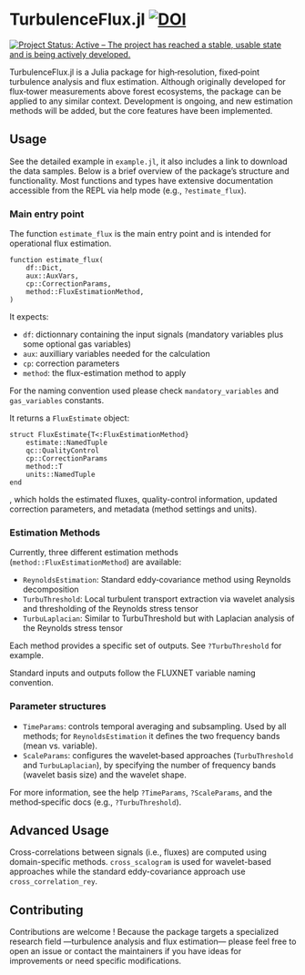 # TurbulenceFlux.jl  [![DOI](https://zenodo.org/badge/733581341.svg)](https://doi.org/10.5281/zenodo.15310755)

[![Project Status: Active – The project has reached a stable, usable state and is being actively developed.](https://www.repostatus.org/badges/latest/active.svg)](https://www.repostatus.org/#active)


TurbulenceFlux.jl is a Julia package for high‑resolution, fixed‑point turbulence analysis and flux estimation. Although originally developed for flux‑tower measurements above forest ecosystems, the package can be applied to any similar context. Development is ongoing, and new estimation methods will be added, but the core features have been implemented.

## Usage

See the detailed example in `example.jl`, it also includes a link to download the data samples. Below is a brief overview of the package’s structure and functionality. Most functions and types have extensive documentation accessible from the REPL via help mode (e.g., `?estimate_flux`).

### Main entry point

The function `estimate_flux` is the main entry point and is intended for operational flux estimation.
```
function estimate_flux(
    df::Dict,
    aux::AuxVars,
    cp::CorrectionParams,
    method::FluxEstimationMethod,
)
```
It expects:
 - `df`: dictionnary containing the input signals (mandatory variables plus some optional gas variables)
 - `aux`: auxilliary variables  needed for the calculation
 - `cp`: correction parameters
 - `method`: the flux-estimation method to apply

For the naming convention used please check `mandatory_variables` and `gas_variables` constants.

It returns a `FluxEstimate` object:
```
struct FluxEstimate{T<:FluxEstimationMethod}
    estimate::NamedTuple
    qc::QualityControl
    cp::CorrectionParams
    method::T
    units::NamedTuple
end
```
, which holds the estimated fluxes, quality-control information, updated correction parameters, and metadata (method settings and units).

### Estimation Methods

Currently, three different estimation methods (`method::FluxEstimationMethod`) are available:
- `ReynoldsEstimation`: Standard eddy‑covariance method using Reynolds decomposition
- `TurbuThreshold`: Local turbulent transport extraction via wavelet analysis and thresholding of the Reynolds stress tensor
- `TurbuLaplacian`: Similar to TurbuThreshold but with Laplacian analysis of the Reynolds stress tensor

Each method provides a specific set of outputs. See `?TurbuThreshold` for example.

Standard inputs and outputs follow the FLUXNET variable naming convention.

### Parameter structures

 - `TimeParams`: controls temporal averaging and subsampling. Used by all methods; for `ReynoldsEstimation` it defines the two frequency bands (mean vs. variable).
 - `ScaleParams`: configures the wavelet‑based approaches (`TurbuThreshold` and `TurbuLaplacian`), by specifying the number of frequency bands (wavelet basis size) and the wavelet shape.

For more information, see the help `?TimeParams`, `?ScaleParams`, and the method‑specific docs (e.g., `?TurbuThreshold`).

## Advanced Usage

Cross-correlations between signals (i.e., fluxes) are computed using domain-specific methods. `cross_scalogram` is used for wavelet-based approaches while the standard eddy-covariance approach use `cross_correlation_rey`.

## Contributing

Contributions are welcome ! Because the package targets a specialized research field —turbulence analysis and flux estimation— please feel free to open an issue or contact the maintainers if you have ideas for improvements or need specific modifications.
